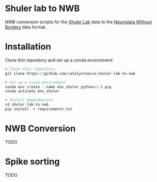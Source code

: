 # Shuler lab to NWB

NWB conversion scripts for the [Shuler Lab](https://sites.google.com/site/marshallshuler/home) data to the [Neurodata Without Borders](https://www.nwb.org/) data format.


# Installation

Clone this repository and set up a conda environment:

```python
# Clone this repository
git clone https://github.com/catalystneuro/shuler-lab-to-nwb

# Set up a conda environment
conda env create --name env_shuler python=3.8 pip
conda activate env_shuler

# Install dependencies
cd shuler-lab-to-nwb
pip install -r requirements.txt
```

# NWB Conversion

TODO

# Spike sorting

TODO